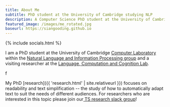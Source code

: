 ```yaml
---
title: About Me
subtitle: PhD student at the University of Cambridge studying NLP
description: A Computer Science PhD student at the University of Cambridge
featured_image: /images/me_rotated.jpg
baseurl: https://siangooding.github.io
---
```

{% include socials.html %}

I am a PhD student at the University of Cambridge <a href="https://www.cl.cam.ac.uk">Computer Laboratory</a> within the <a href="https://www.cl.cam.ac.uk/research/nl/">Natural Language and Information Processing group</a> and a visiting researcher at the <a href= "https://lacclab.github.io">Language, Computation and Cognition Lab</a>.

f

My PhD [research]({{ 'research.html' | site.relativeurl }}) focuses on readability and text simplification -- the study of how to automatically adapt text to suit the needs of different audiences. For researchers who are interested in this topic please join our<a href="https://join.slack.com/t/textsimplification/shared_invite/zt-9vypl5uq-M7ViTMsnFyGkcuyw_zPOAQ"> TS research slack group</a>!

